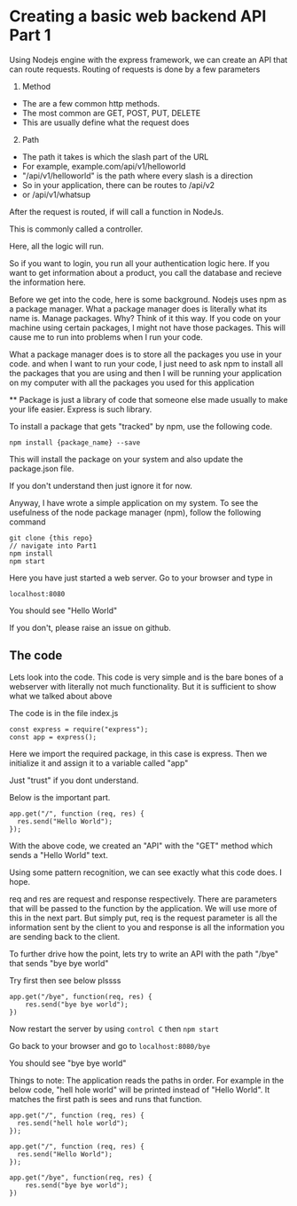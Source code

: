 # Creating a basic web backend API Part 1

Using Nodejs engine with the express framework, we can create an API that can route requests.
Routing of requests is done by a few parameters

1. Method

- The are a few common http methods.
- The most common are GET, POST, PUT, DELETE
- This are usually define what the request does

2. Path

- The path it takes is which the slash part of the URL
- For example, example.com/api/v1/helloworld
- "/api/v1/helloworld" is the path where every slash is a direction
- So in your application, there can be routes to /api/v2
- or /api/v1/whatsup

After the request is routed, if will call a function in NodeJs.

This is commonly called a controller.

Here, all the logic will run.

So if you want to login, you run all your authentication logic here. If you want to get information about a product, you call the database and recieve the information here.

Before we get into the code, here is some background.
Nodejs uses npm as a package manager.
What a package manager does is literally what its name is. Manage packages. Why? Think of it this way. If you code on your machine using certain packages, I might not have those packages. This will cause me to run into problems when I run your code.

What a package manager does is to store all the packages you use in your code. and when I want to run your code, I just need to ask npm to install all the packages that you are using and then I will be running your application on my computer with all the packages you used for this application

\*\* Package is just a library of code that someone else made usually to make your life easier. Express is such library.

To install a package that gets "tracked" by npm, use the following code.

`npm install {package_name} --save`

This will install the package on your system and also update the package.json file.

If you don't understand then just ignore it for now.

Anyway, I have wrote a simple application on my system. To see the usefulness of the node package manager (npm), follow the following command

```
git clone {this repo}
// navigate into Part1
npm install
npm start
```

Here you have just started a web server.
Go to your browser and type in

```
localhost:8080
```

You should see "Hello World"

If you don't, please raise an issue on github.

## The code

Lets look into the code.
This code is very simple and is the bare bones of a webserver with literally not much functionality.
But it is sufficient to show what we talked about above

The code is in the file index.js

```
const express = require("express");
const app = express();
```

Here we import the required package, in this case is express. Then we initialize it and assign it to a variable called "app"

Just "trust" if you dont understand.

Below is the important part.

```
app.get("/", function (req, res) {
  res.send("Hello World");
});
```

With the above code, we created an "API" with the "GET" method which sends a "Hello World" text.

Using some pattern recognition, we can see exactly what this code does. I hope.

req and res are request and response respectively. There are parameters that will be passed to the function by the application.
We will use more of this in the next part. But simply put, req is the request parameter is all the information sent by the client to you and response is all the information you are sending back to the client.

To further drive how the point, lets try to write an API with the path "/bye" that sends "bye bye world"

Try first then see below plssss

```
app.get("/bye", function(req, res) {
    res.send("bye bye world");
})
```

Now restart the server by using `control C` then `npm start`

Go back to your browser and go to `localhost:8080/bye`

You should see "bye bye world"

Things to note:
The application reads the paths in order.
For example in the below code, "hell hole world" will be printed instead of "Hello World". It matches the first path is sees and runs that function.

```
app.get("/", function (req, res) {
  res.send("hell hole world");
});

app.get("/", function (req, res) {
  res.send("Hello World");
});

app.get("/bye", function(req, res) {
    res.send("bye bye world");
})
```
